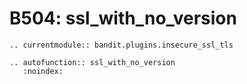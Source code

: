 # B504: ssl_with_no_version

```{eval-rst}
.. currentmodule:: bandit.plugins.insecure_ssl_tls
```

```{eval-rst}
.. autofunction:: ssl_with_no_version
   :noindex:
```
